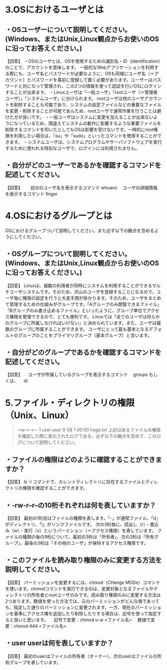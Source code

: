 # 3.OSにおけるユーザとは
## ・OSユーザーについて説明してください。(Windows、またはUnix,Linux観点からお使いのOSに沿ってお答えください。)
【回答】
・OSのユーザとは、OSを使用するための識別名・ID（identification）のことで、アカウントを意味します。
一般的なWebアプリケーションを利用する際にも、ユーザ名とパスワードが必要なように、OSも同様にユーザ名（＝アカウント）とパスワードを事前に登録して置く必要があります。ユーザーはパスワードと対になって管理され、この2つの情報を使って認証を行いOSにログインすることが出来ます。
・Linuxユーザは「一般ユーザ」「rootユーザ（＝管理者ユーザ）」「システムユーザ」に分けられます。
rootユーザは他のユーザアカウントを削除することも可能であり、システムの設定ファイルなどの重要なファイルを変更・削除することが可能であルため、rootユーザで通常作業を行うことは避けた方が良いです。
・一般ユーザはシステムに変更を加えることが出来ないようになっているため、間違えてシステムの動作に影響するような重要ファイルを削除するコマンドを叩いたとしてもOSは影響を受けないです。一時的にroot権限を利用したい場合は、「su」や「sudo」といったコマンドを使用することができます。
・システムユーザは、システムプログラムやサーバソフトウェアを実行するために使われる特別なユーザで、ログインには利用されません。

## ・自分がどのユーザーであるかを確認するコマンドを記述してください。
【回答】　
　自分のユーザ名を表示するコマンド whoami
　ユーザの詳細情報を表示するコマンド finger <username>
　
# 4.OSにおけるグループとは
OSにおけるグループついて説明してください。また必ず以下の観点を含めるようにしてください。
## ・OSグループについて説明してください。(Windows、またはUnix,Linux観点からお使いのOSに沿ってお答えください。)
【回答】
Linuxは、複数の利用者が同時にシステムを利用することができるマルチユーザシステムです。そのため、沢山のユーザを登録することになるので、ユーザ毎に権限の設定を行うと大変手間が掛かります。そのため、ユーザをまとめて管理するための仕組みがグループです。「Aグループのみ閲覧できるファイル」「Bグループのみ書き込めるファイル」といったように、グループ単位でアクセス権限を管理できるので、とても便利です。
Linuxでは「全てのユーザは何らかのグループに所属しなければいけない」と決められています。また、ユーザは複数のグループに所属することができます。
ユーザにとって最も基本となるデフォルトのグループのことをプライマリグループ（基本グループ）と言います。

## ・自分がどのグループであるかを確認するコマンドを記述してください。
【回答】
　ユーザが所属しているグループを表示するコマンド
　groups <username> もしくは、
　id <username>

# 5.ファイル・ディレクトリの権限（Unix、Linux）
> -rw-r--r--  1 user user      9  1月 1 00:00 hoge.txt
上記はあるファイルの権限を確認した際に表示されたログである、必ず以下の観点を含めて、このログについて説明してください。
## ・ファイルの権限はどのように確認することができますか？
【回答】
ls -l コマンドで、カレントディレクトリに存在するファイルとディレクトリの権限を確認することができます。

## ・-rw-r–r–の10桁それぞれは何を表していますか？
【回答】
最初の1桁目はファイルの種類を表します。「-」が通常ファイル、「d」がディレクトリ、「l」がリンクファイルです。
次の3桁毎に、読出し（r）・書込み（w）・実行（x）というパーミション（＝アクセス権限）を表しています。
ファイルの種類の後の9桁について、最初の3桁は「所有者」、次の3桁は「所有グループ」、最後の3桁は「その他のユーザ」が保持するアクセス権限です。

## ・このファイルを読み取り権限のみに変更する方法を説明してください。
【回答】
パーミッションを変更するには、chmod（CHange MODe）コマンドを使います。chmodコマンドを実行できるのは、変更対象となるファイルやディレクトリの所有者とrootユーザのみです。読み取り権限のみに変更する方法は2つあります。数値を使った方法では、元のパーミッションがどんな値であっても、指定した通りのパーミッションに変更されます。一方、現在のパーミッションを基準にアクセス権を追加したり削除したりする場合は、記号を使って指定すると良いと思います。
　記号で変更：chmod u-w <ファイル名>
　数値で変更：chmod 444 <ファイル名>

## ・user userは何を表していますか？
【回答】
最初のuserはファイルの所有者（オーナー）、次のuserはファイルの所有グループを表しています。

